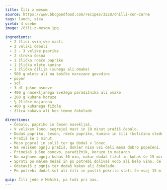 ```yaml
---
title: Čili z mesom
source: https://www.bbcgoodfood.com/recipes/3228/chilli-con-carne
tags: lunch, stew
yield: 4 osebe
image: /čili-z-mesom.jpg

ingredients:
  - 2 žlici svinjske masti
  - 2 veliki čebuli
  - 2 - 3 velike paprike
  - 2 stroka česna
  - 1 žlička rdeče paprike
  - 1 žlička mlete kumine
  - 1 žlička čilija (suhega ali omake)
  - 500 g mlete ali na koščke narezane govedine
  - poper
  - sol
  - 3 dl jušne osnove
  - 400 g nasekljanega svežega paradižnika ali omake
  - 200 g kuhane koruze
  - ½ žličke majarona
  - 400 g kuhanega fižola
  - žlica kakava ali kos temne čokolade

directions:
  - Čebulo, papriko in česen nasekljaš.
  - V velikem loncu segreješ mast in 10 minut pražiš čebulo.
  - Dodaš papriko, česen, rdečo papriko, kumino in čili (količina slednjega je odvisna od sorte in navad jedcev).
  - Pražiš še 5 minut.
  - Meso popraš in soliš ter ga dodaš v lonec.
  - Na velikem ognju pražiš, dokler niso vsi deli mesa dobro popečeni.
  - Primešaš jušno osnovo, paradižnik, koruzo in majaron.
  - Na majhnem ognju kuhaš 30 min, nakar dodaš fižol in kuhaš še 15 min.
  - Sproti po malem mešaš in po potrebi dolivaš vodo ali belo vino, če se preveč zgosti.
  - Odstaviš z ognja ter dodaš kakav ali čokolado.
  - Po potrebi dodaš sol ali čili in pustiš pokrito stati še vsaj 15 min.

quip: Čili jedo v Mehiki, pa tudi pri nas.
---
```


<Recipe :data="$frontmatter" />
